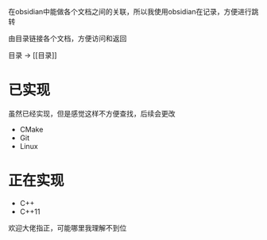 在obsidian中能做各个文档之间的关联，所以我使用obsidian在记录，方便进行跳转

由目录链接各个文档，方便访问和返回

目录 -> [[目录]]

# 已实现
虽然已经实现，但是感觉这样不方便查找，后续会更改
+ CMake
+ Git
+ Linux
# 正在实现
+ C++
+ C++11

欢迎大佬指正，可能哪里我理解不到位